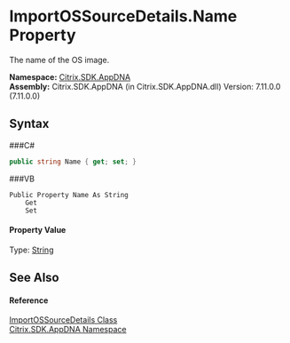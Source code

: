 # ImportOSSourceDetails.Name Property 
 

The name of the OS image.

**Namespace:**&nbsp;<a href="N_Citrix_SDK_AppDNA">Citrix.SDK.AppDNA</a><br />**Assembly:**&nbsp;Citrix.SDK.AppDNA (in Citrix.SDK.AppDNA.dll) Version: 7.11.0.0 (7.11.0.0)

## Syntax

###C#
```csharp
public string Name { get; set; }
```

###VB
```vbnet
Public Property Name As String
	Get
	Set
```


#### Property Value
Type: <a href="http://msdn2.microsoft.com/en-us/library/s1wwdcbf" target="_blank">String</a>

## See Also


#### Reference
<a href="T_Citrix_SDK_AppDNA_ImportOSSourceDetails">ImportOSSourceDetails Class</a><br /><a href="N_Citrix_SDK_AppDNA">Citrix.SDK.AppDNA Namespace</a><br />